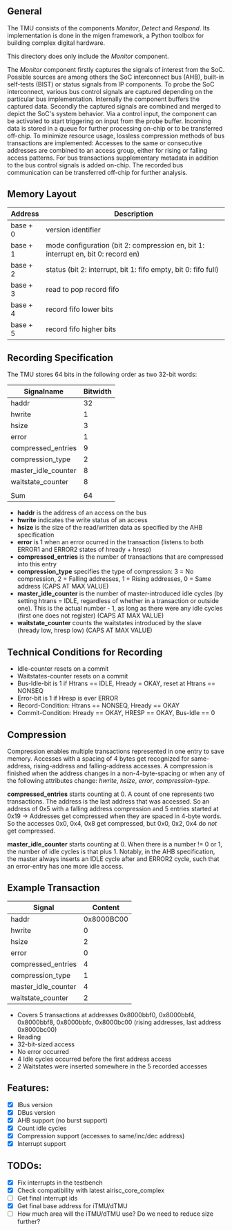 ## General
The TMU consists of the components *Monitor*, *Detect* and *Respond*.
Its implementation is done in the migen framework, a Python toolbox for building complex digital hardware.

This directory does only include the *Monitor* component.

The *Monitor* component firstly captures the signals of interest from the SoC.
Possible sources are among others the SoC interconnect bus (AHB), built-in self-tests (BIST) or status signals from IP components.
To probe the SoC interconnect, various bus control signals are captured depending on the particular bus implementation.
Internally the component buffers the captured data.
Secondly the captured signals are combined and merged to depict the SoC's system behavior.
Via a control input, the component can be activated to start triggering on input from the probe buffer.
Incoming data is stored in a queue for further processing on-chip or to be transferred off-chip.
To minimize resource usage, lossless compression methods of bus transactions are implemented:
Accesses to the same or consecutive addresses are combined to an access group, either for rising or falling access patterns. 
For bus transactions supplementary metadata in addition to the bus control signals is added on-chip.
The recorded bus communication can be transferred off-chip for further analysis.


## Memory Layout
| Address  | Description                                                                       |
|----------|-----------------------------------------------------------------------------------|
| base + 0 | version identifier                                                                |
| base + 1 | mode configuration (bit 2: compression en, bit 1: interrupt en, bit 0: record en) |
| base + 2 | status (bit 2: interrupt, bit 1: fifo empty, bit 0: fifo full)                    |
| base + 3 | read to pop record fifo                                                           |
| base + 4 | record fifo lower bits                                                            |
| base + 5 | record fifo higher bits                                                           |


## Recording Specification
The TMU stores 64 bits in the following order as two 32-bit words:

| Signalname          | Bitwidth |
|---------------------|----------|
| haddr               | 32       |
| hwrite              | 1        |
| hsize               | 3        |
| error               | 1        |
| compressed_entries  | 9        |
| compression_type    | 2        |
| master_idle_counter | 8        |
| waitstate_counter   | 8        |
|                     |          |
| Sum                 | 64       |

* __haddr__ is the address of an access on the bus
* __hwrite__ indicates the write status of an access
* __hsize__ is the size of the read/written data as specified by the AHB specification
* __error__ is 1 when an error ocurred in the transaction (listens to both ERROR1 and ERROR2 states of hready + hresp)
* __compressed_entries__ is the number of transactions that are compressed into this entry
* __compression_type__ specifies the type of compression: 3 = No compression, 2 = Falling addresses, 1 = Rising addresses, 0 = Same address (CAPS AT MAX VALUE)
* __master_idle_counter__ is the number of master-introduced idle cycles (by setting htrans = IDLE, regardless of whether in a transaction or outside one). This is the actual number - 1, as long as there were any idle cycles (first one does not register) (CAPS AT MAX VALUE)
* __waitstate_counter__ counts the waitstates introduced by the slave (hready low, hresp low) (CAPS AT MAX VALUE)

## Technical Conditions for Recording
* Idle-counter resets on a commit
* Waitstates-counter resets on a commit
* Bus-Idle-bit is 1 if Htrans == IDLE, Hready = OKAY, reset at Htrans == NONSEQ
* Error-bit is 1 if Hresp is ever ERROR
* Record-Condition: Htrans == NONSEQ, Hready == OKAY
* Commit-Condition: Hready == OKAY, HRESP == OKAY, Bus-Idle == 0

## Compression
Compression enables multiple transactions represented in one entry to save memory. Accesses with a spacing of 4 bytes get recognized for same-address, rising-address and falling-address accesses.
A compression is finished when the address changes in a non-4-byte-spacing or when any of the following attributes change: _hwrite_, _hsize_, _error_, _compression-type_. 

__compressed_entries__ starts counting at 0. A count of one represents two transactions. The address is the last address that was accessed. So an address of 0x5 with a falling address compression and 5 entries started at 0x19 -> Addresses get compressed when they are spaced in 4-byte words. So the accesses 0x0, 0x4, 0x8 get compressed, but 0x0, 0x2, 0x4 do _not_ get compressed.

__master_idle_counter__ starts counting at 0. When there is a number != 0 or 1, the number of idle cycles is that plus 1. Notably, in the AHB specification, the master always inserts an IDLE cycle after and ERROR2 cycle, such that an error-entry has one more idle access.

## Example Transaction

| Signal              | Content    |
|---------------------|------------|
| haddr               | 0x8000BC00 |
| hwrite              | 0          |
| hsize               | 2          |
| error               | 0          |
| compressed_entries  | 4          |
| compression_type    | 1          |
| master_idle_counter | 4          |
| waitstate_counter   | 2          |

* Covers 5 transactions at addresses 0x8000bbf0, 0x8000bbf4, 0x8000bbf8, 0x8000bbfc, 0x8000bc00 (rising addresses, last address 0x8000bc00)
* Reading
* 32-bit-sized access
* No error occurred
* 4 Idle cycles occurred before the first address access
* 2 Waitstates were inserted somewhere in the 5 recorded accesses


## Features:
- [x] IBus version
- [x] DBus version
- [x] AHB support (no burst support)
- [x] Count idle cycles
- [x] Compression support (accesses to same/inc/dec address)
- [x] Interrupt support

## TODOs:
- [x] Fix interrupts in the testbench
- [x] Check compatibility with latest airisc_core_complex
- [ ] Get final interrupt ids
- [x] Get final base address for iTMU/dTMU
- [ ] How much area will the iTMU/dTMU use? Do we need to reduce size further?